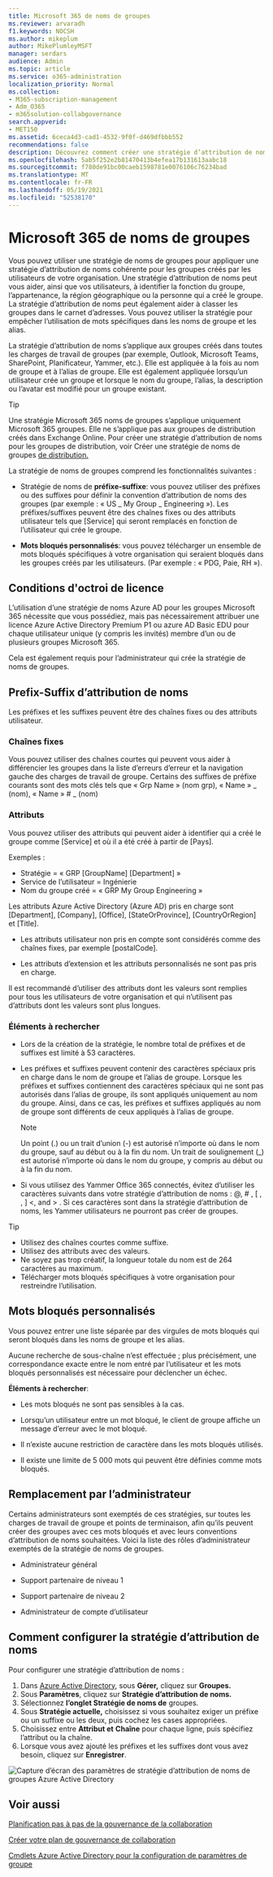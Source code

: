 ```yaml
---
title: Microsoft 365 de noms de groupes
ms.reviewer: arvaradh
f1.keywords: NOCSH
ms.author: mikeplum
author: MikePlumleyMSFT
manager: serdars
audience: Admin
ms.topic: article
ms.service: o365-administration
localization_priority: Normal
ms.collection:
- M365-subscription-management
- Adm_O365
- m365solution-collabgovernance
search.appverid:
- MET150
ms.assetid: 6ceca4d3-cad1-4532-9f0f-d469dfbbb552
recommendations: false
description: Découvrez comment créer une stratégie d’attribution de noms pour Microsoft 365 groupes.
ms.openlocfilehash: 5ab5f252e2b81470413b4efea17b131613aabc18
ms.sourcegitcommit: f780de91bc00caeb1598781e0076106c76234bad
ms.translationtype: MT
ms.contentlocale: fr-FR
ms.lasthandoff: 05/19/2021
ms.locfileid: "52538170"
---
```

# <a name="microsoft-365-groups-naming-policy"></a>Microsoft 365 de noms de groupes

Vous pouvez utiliser une stratégie de noms de groupes pour appliquer une stratégie d’attribution de noms cohérente pour les groupes créés par les utilisateurs de votre organisation. Une stratégie d’attribution de noms peut vous aider, ainsi que vos utilisateurs, à identifier la fonction du groupe, l’appartenance, la région géographique ou la personne qui a créé le groupe. La stratégie d’attribution de noms peut également aider à classer les groupes dans le carnet d’adresses. Vous pouvez utiliser la stratégie pour empêcher l’utilisation de mots spécifiques dans les noms de groupe et les alias.

La stratégie d’attribution de noms s’applique aux groupes créés dans toutes les charges de travail de groupes (par exemple, Outlook, Microsoft Teams, SharePoint, Planificateur, Yammer, etc.). Elle est appliquée à la fois au nom de groupe et à l’alias de groupe. Elle est également appliquée lorsqu’un utilisateur crée un groupe et lorsque le nom du groupe, l’alias, la description ou l’avatar est modifié pour un groupe existant.

> [!TIP]
> Une stratégie Microsoft 365 noms de groupes s’applique uniquement Microsoft 365 groupes. Elle ne s’applique pas aux groupes de distribution créés dans Exchange Online. Pour créer une stratégie d’attribution de noms pour les groupes de distribution, voir Créer une stratégie de noms de groupes [de distribution.](/exchange/recipients-in-exchange-online/manage-distribution-groups/create-group-naming-policy)

La stratégie de noms de groupes comprend les fonctionnalités suivantes :

- Stratégie de noms de **préfixe-suffixe**: vous pouvez utiliser des préfixes ou des suffixes pour définir la convention d’attribution de noms des groupes (par exemple : « US \_ My Group \_ Engineering »). Les préfixes/suffixes peuvent être des chaînes fixes ou des attributs utilisateur tels que [Service] qui seront remplacés en fonction de l’utilisateur qui crée le groupe.

- **Mots bloqués personnalisés**: vous pouvez télécharger un ensemble de mots bloqués spécifiques à votre organisation qui seraient bloqués dans les groupes créés par les utilisateurs. (Par exemple : « PDG, Paie, RH »).

## <a name="licensing-requirements"></a>Conditions d'octroi de licence

L’utilisation d’une stratégie de noms Azure AD pour les groupes Microsoft 365 nécessite que vous possédiez, mais pas nécessairement attribuer une licence Azure Active Directory Premium P1 ou azure AD Basic EDU pour chaque utilisateur unique (y compris les invités) membre d’un ou de plusieurs groupes Microsoft 365.

Cela est également requis pour l’administrateur qui crée la stratégie de noms de groupes.

## <a name="prefix-suffix-naming-policy"></a>Prefix-Suffix d’attribution de noms

Les préfixes et les suffixes peuvent être des chaînes fixes ou des attributs utilisateur.

### <a name="fixed-strings"></a>Chaînes fixes

Vous pouvez utiliser des chaînes courtes qui peuvent vous aider à différencier les groupes dans la liste d’erreurs d’erreur et la navigation gauche des charges de travail de groupe. Certains des suffixes de préfixe courants sont des mots clés tels que « Grp Name » (nom grp), « Name » \_ (nom), « Name » \# \_ (nom)

### <a name="attributes"></a>Attributs

Vous pouvez utiliser des attributs qui peuvent aider à identifier qui a créé le groupe comme [Service] et où il a été créé à partir de [Pays].

Exemples :

- Stratégie = « GRP [GroupName] [Department] »
- Service de l’utilisateur = Ingénierie
- Nom du groupe créé = « GRP My Group Engineering »

Les attributs Azure Active Directory (Azure AD) pris en charge sont [Department], [Company], [Office], [StateOrProvince], [CountryOrRegion] et [Title].

- Les attributs utilisateur non pris en compte sont considérés comme des chaînes fixes, par exemple [postalCode].

- Les attributs d’extension et les attributs personnalisés ne sont pas pris en charge.

Il est recommandé d’utiliser des attributs dont les valeurs sont remplies pour tous les utilisateurs de votre organisation et qui n’utilisent pas d’attributs dont les valeurs sont plus longues.

### <a name="things-to-look-out-for"></a>Éléments à rechercher

- Lors de la création de la stratégie, le nombre total de préfixes et de suffixes est limité à 53 caractères.

- Les préfixes et suffixes peuvent contenir des caractères spéciaux pris en charge dans le nom de groupe et l’alias de groupe. Lorsque les préfixes et suffixes contiennent des caractères spéciaux qui ne sont pas autorisés dans l’alias de groupe, ils sont appliqués uniquement au nom du groupe. Ainsi, dans ce cas, les préfixes et suffixes appliqués au nom de groupe sont différents de ceux appliqués à l’alias de groupe.

  > [!NOTE]
  > Un point (.) ou un trait d’union (-) est autorisé n’importe où dans le nom du groupe, sauf au début ou à la fin du nom. Un trait de soulignement (_) est autorisé n’importe où dans le nom du groupe, y compris au début ou à la fin du nom.

- Si vous utilisez des Yammer Office 365 connectés, évitez d’utiliser les caractères suivants dans votre stratégie d’attribution de noms : @, \# , \[ , , \] \<, and \> . Si ces caractères sont dans la stratégie d’attribution de noms, les Yammer utilisateurs ne pourront pas créer de groupes.

> [!Tip]
> - Utilisez des chaînes courtes comme suffixe.
> - Utilisez des attributs avec des valeurs.
> - Ne soyez pas trop créatif, la longueur totale du nom est de 264 caractères au maximum.
> - Télécharger mots bloqués spécifiques à votre organisation pour restreindre l’utilisation.

## <a name="custom-blocked-words"></a>Mots bloqués personnalisés

Vous pouvez entrer une liste séparée par des virgules de mots bloqués qui seront bloqués dans les noms de groupe et les alias.

Aucune recherche de sous-chaîne n’est effectuée ; plus précisément, une correspondance exacte entre le nom entré par l’utilisateur et les mots bloqués personnalisés est nécessaire pour déclencher un échec.

**Éléments à rechercher**:

- Les mots bloqués ne sont pas sensibles à la cas.

- Lorsqu’un utilisateur entre un mot bloqué, le client de groupe affiche un message d’erreur avec le mot bloqué.

- Il n’existe aucune restriction de caractère dans les mots bloqués utilisés.

- Il existe une limite de 5 000 mots qui peuvent être définies comme mots bloqués.

## <a name="admin-override"></a>Remplacement par l’administrateur

Certains administrateurs sont exemptés de ces stratégies, sur toutes les charges de travail de groupe et points de terminaison, afin qu’ils peuvent créer des groupes avec ces mots bloqués et avec leurs conventions d’attribution de noms souhaitées. Voici la liste des rôles d’administrateur exemptés de la stratégie de noms de groupes.

- Administrateur général

- Support partenaire de niveau 1

- Support partenaire de niveau 2

- Administrateur de compte d’utilisateur

## <a name="how-to-set-up-the-naming-policy"></a>Comment configurer la stratégie d’attribution de noms

Pour configurer une stratégie d’attribution de noms :

1. Dans [Azure Active Directory](https://aad.portal.azure.com), sous **Gérer,** cliquez sur **Groupes.**
2. Sous **Paramètres**, cliquez sur **Stratégie d’attribution de noms.**
3. Sélectionnez **l’onglet Stratégie de noms de** groupes.
4. Sous **Stratégie actuelle,** choisissez si vous souhaitez exiger un préfixe ou un suffixe ou les deux, puis cochez les cases appropriées.
5. Choisissez entre **Attribut et** **Chaîne** pour chaque ligne, puis spécifiez l’attribut ou la chaîne.
6. Lorsque vous avez ajouté les préfixes et les suffixes dont vous avez besoin, cliquez sur **Enregistrer**.

![Capture d’écran des paramètres de stratégie d’attribution de noms de groupes Azure Active Directory](../media/groups-naming-policy-azure.png)

## <a name="related-topics"></a>Voir aussi

[Planification pas à pas de la gouvernance de la collaboration](collaboration-governance-overview.md#collaboration-governance-planning-step-by-step)

[Créer votre plan de gouvernance de collaboration](collaboration-governance-first.md)

[Cmdlets Azure Active Directory pour la configuration de paramètres de groupe](/azure/active-directory/enterprise-users/groups-settings-cmdlets)